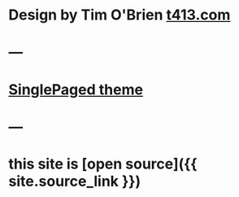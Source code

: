 

# Design by Tim O'Brien [t413.com](http://t413.com/)
# &mdash;
# [SinglePaged theme](https://github.com/t413/SinglePaged)
# &mdash;
# this site is [open source]({{ site.source_link }})

